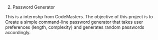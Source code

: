2. Password Generator

This is a internshp from CodeMasters.
The objective of this project is to Create a simple command-line password generator that
takes user preferences (length, complexity) and generates random passwords accordingly.